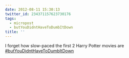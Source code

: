 ```yaml
---
date: 2012-08-11 15:30:13
twitter_id: 234371157623730176
tags:
  - micropost
  - butYouDidntHaveToDumbItDown
title: ''
---
```


I forget how slow-paced the first 2 Harry Potter movies are [#butYouDidntHaveToDumbItDown](https://twitter.com/hashtag/butYouDidntHaveToDumbItDown)
